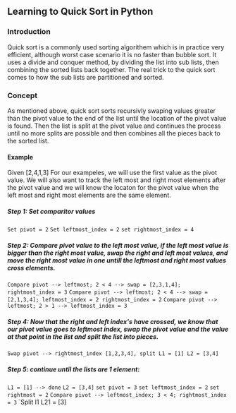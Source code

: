 ## Learning to Quick Sort in Python

### Introduction
  Quick sort is a commonly used sorting algorithem which is in practice very efficient, although worst case scenario it is no faster than bubble sort.  It uses a divide and conquer method, by dividing the list into sub lists, then combining the sorted lists back together.  The real trick to the quick sort comes to how the sub lists are partitioned and sorted.

### Concept
  As mentioned above, quick sort sorts recursivly swaping values greater than the pivot value to the end of the list until the location of the pivot value is found.  Then the list is split at the pivot value and continues the process until no more splits are possible and then combines all the pieces back to the sorted list.
  
#### Example
Given [2,4,1,3]
For our exampeles, we will use the first value as the pivot value.  We will also want to track the left most and right most elements after the pivot value and we will know the locaton for the pivot value when the left most and right most elements are the same element.

##### Step 1: Set comparitor values
  `Set pivot = 2`
  `Set leftmost_index = 2`
  `set rightmost_index = 4`
##### Step 2: Compare pivot value to the left most value, if the left most value is bigger than the right most value, swap the right and left most values, and move the right most value in one untill the leftmost and right most values cross elements.
  `Compare pivot --> leftmost; 2 < 4 --> swap = [2,3,1,4];  rightmost_index = 3`
  `Compare pivot --> leftmost; 2 < 4 --> swap = [2,1,3,4]; leftmost_index = 2 rightmost_index = 2` 
  `Compare pivot --> leftmost; 2 > 1 --> leftmost_index = 3` 
##### Step 4: Now that the right and left index's have crossed, we know that our pivot value goes to leftmost index, swap the pivot value and the value at that point in the list and split the list into pieces.
  `Swap pivot --> rightmost_index [1,2,3,4], split L1 = [1] L2 = [3,4]`
  
##### Step 5: continue until the lists are 1 element:
  `L1 = [1] --> done`
  `L2 = [3,4]`
  `set pivot = 3`
  `set leftmost_index = 2`
  `set rightmost = 2`
  `Compare pivot --> leftmost_index; 3 < 4; rightmost_index = 3`
  `Split l1 L21 = [3]
